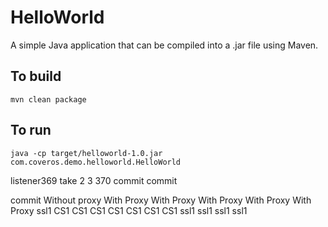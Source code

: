 HelloWorld
==========

A simple Java application that can be compiled into a .jar file using Maven.

To build
--------
    mvn clean package

To run
------
    java -cp target/helloworld-1.0.jar com.coveros.demo.helloworld.HelloWorld

listener369
take 2
3
370
commit
commit


commit
Without proxy
With Proxy
With Proxy
With Proxy
With Proxy
With Proxy
ssl1
CS1
CS1
CS1
CS1
CS1
CS1
CS1
ssl1
ssl1
ssl1
ssl1
